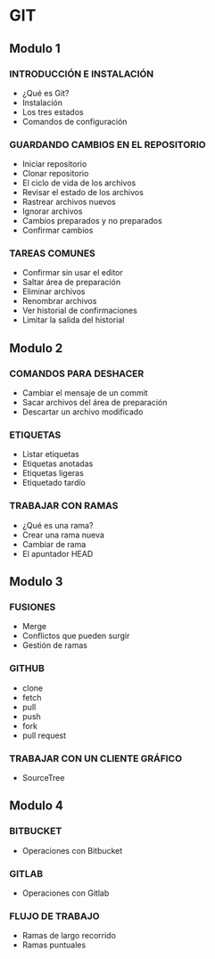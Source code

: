 # GIT

## Modulo 1

### INTRODUCCIÓN E INSTALACIÓN

* ¿Qué es Git?
* Instalación
* Los tres estados
* Comandos de configuración

### GUARDANDO CAMBIOS EN EL REPOSITORIO

* Iniciar repositorio
* Clonar repositorio
* El ciclo de vida de los archivos
* Revisar el estado de los archivos
* Rastrear archivos nuevos
* Ignorar archivos
* Cambios preparados y no preparados
* Confirmar cambios

### TAREAS COMUNES

* Confirmar sin usar el editor
* Saltar área de preparación
* Eliminar archivos
* Renombrar archivos
* Ver historial de confirmaciones
* Limitar la salida del historial

## Modulo 2
 
### COMANDOS PARA DESHACER

* Cambiar el mensaje de un commit
* Sacar archivos del área de preparación
* Descartar un archivo modificado
 

### ETIQUETAS

* Listar etiquetas
* Etiquetas anotadas
* Etiquetas ligeras
* Etiquetado tardío
 
### TRABAJAR CON RAMAS

* ¿Qué es una rama?
* Crear una rama nueva
* Cambiar de rama
* El apuntador HEAD

## Modulo 3
 
### FUSIONES

* Merge
* Conflictos que pueden surgir
* Gestión de ramas
 
### GITHUB

* clone
* fetch
* pull
* push
* fork
* pull request

### TRABAJAR CON UN CLIENTE GRÁFICO

* SourceTree
  
## Modulo 4
 
### BITBUCKET

* Operaciones con Bitbucket
 
### GITLAB

* Operaciones con Gitlab
 
### FLUJO DE TRABAJO

* Ramas de largo recorrido
* Ramas puntuales